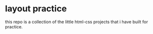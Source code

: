 # layout practice

this repo is a collection of the little html-css projects that i have built for practice.


